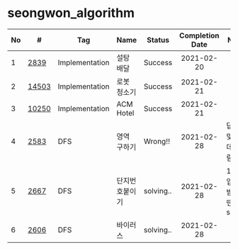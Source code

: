 # seongwon_algorithm

| No | # | Tag | Name | Status | Completion Date | Note |
|---|---|---|---|---|:---:|---|
|1|[2839](https://www.acmicpc.net/problem/2839)|Implementation|설탕 배달|Success|2021-02-20| |
|2|[14503](https://www.acmicpc.net/problem/14503)|Implementation|로봇 청소기|Success|2021-02-21| |
|3|[10250](https://www.acmicpc.net/problem/10250)|Implementation|ACM Hotel|Success|2021-02-21| |
|4|[2583](https://www.acmicpc.net/problem/2583)|DFS|영역 구하기|Wrong!!|2021-02-28| 답은 맞는데 틀림|
|5|[2667](https://www.acmicpc.net/problem/2667)|DFS|단지번호붙이기|solving..|2021-02-28| 1칸씩 입력받을땐 scanf |
|6|[2606](https://www.acmicpc.net/problem/2606)|DFS|바이러스|solving..|2021-02-28| |
